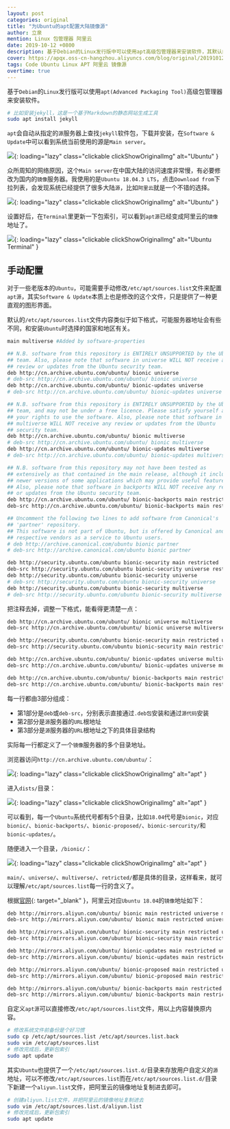 ```yaml
---
layout: post
categories: original
title: "为Ubuntu的apt配置大陆镜像源"
author: 立泉
mention: Linux 包管理器 阿里云
date: 2019-10-12 +0800
description: 基于Debian的Linux发行版中可以使用apt高级包管理器来安装软件，其默认的源在中国大陆的访问速度非常慢，所以有必要修改到最近的镜像源，阿里云提供的镜像是一个不错的选择。
cover: https://apqx.oss-cn-hangzhou.aliyuncs.com/blog/original/20191012/ubuntu_settings_apt_thumb.webp
tags: Code Ubuntu Linux APT 阿里云 镜像源
overtime: true
---
```


基于`Debian`的`Linux`发行版可以使用`apt(Advanced Packaging Tool)`高级包管理器来安装软件。

```sh
# 比如安装jekyll，这是一个基于Markdown的静态网站生成工具
sudo apt install jekyll
```

`apt`会自动从指定的`源`服务器上查找`jekyll`软件包，下载并安装，在`Software & Update`中可以看到系统当前使用的源是`Main server`。

![](https://apqx.oss-cn-hangzhou.aliyuncs.com/blog/original/20191012/ubuntu_settings_apt_thumb.webp){: loading="lazy" class="clickable clickShowOriginalImg" alt="Ubuntu" }

众所周知的网络原因，这个`Main server`在中国大陆的访问速度非常慢，有必要修改为国内的`镜像`服务器。我使用的是`Ubuntu 18.04.3 LTS`，点击`Download from`下拉列表，会发现系统已经提供了很多大陆`源`，比如`阿里云`就是一个不错的选择。

![](https://apqx.oss-cn-hangzhou.aliyuncs.com/blog/original/20191012/ubuntu_settings_apt_source.webp){: loading="lazy" class="clickable clickShowOriginalImg" alt="Ubuntu" }

设置好后，在`Terminal`里更新一下包索引，可以看到`apt源`已经变成阿里云的`镜像`地址了。

![](https://apqx.oss-cn-hangzhou.aliyuncs.com/blog/original/20191012/ubuntu_terminal_apt_update_thumb.webp){: loading="lazy" class="clickable clickShowOriginalImg" alt="Ubuntu Terminal" }

## 手动配置

对于一些老版本的`Ubuntu`，可能需要手动修改`/etc/apt/sources.list`文件来配置`apt源`，其实`Software & Update`本质上也是修改的这个文件，只是提供了一种更直观的图形界面。

默认的`/etc/apt/sources.list`文件内容类似于如下格式，可能服务器地址会有些不同，和安装`Ubuntu`时选择的国家和地区有关。

```sh
main multiverse #Added by software-properties

## N.B. software from this repository is ENTIRELY UNSUPPORTED by the Ubuntu
## team. Also, please note that software in universe WILL NOT receive any
## review or updates from the Ubuntu security team.
deb http://cn.archive.ubuntu.com/ubuntu/ bionic universe
# deb-src http://cn.archive.ubuntu.com/ubuntu/ bionic universe
deb http://cn.archive.ubuntu.com/ubuntu/ bionic-updates universe
# deb-src http://cn.archive.ubuntu.com/ubuntu/ bionic-updates universe

## N.B. software from this repository is ENTIRELY UNSUPPORTED by the Ubuntu 
## team, and may not be under a free licence. Please satisfy yourself as to 
## your rights to use the software. Also, please note that software in 
## multiverse WILL NOT receive any review or updates from the Ubuntu
## security team.
deb http://cn.archive.ubuntu.com/ubuntu/ bionic multiverse
# deb-src http://cn.archive.ubuntu.com/ubuntu/ bionic multiverse
deb http://cn.archive.ubuntu.com/ubuntu/ bionic-updates multiverse
# deb-src http://cn.archive.ubuntu.com/ubuntu/ bionic-updates multiverse

## N.B. software from this repository may not have been tested as
## extensively as that contained in the main release, although it includes
## newer versions of some applications which may provide useful features.
## Also, please note that software in backports WILL NOT receive any review
## or updates from the Ubuntu security team.
deb http://cn.archive.ubuntu.com/ubuntu/ bionic-backports main restricted universe multiverse
deb-src http://cn.archive.ubuntu.com/ubuntu/ bionic-backports main restricted universe multiverse #Added by software-properties

## Uncomment the following two lines to add software from Canonical's
## 'partner' repository.
## This software is not part of Ubuntu, but is offered by Canonical and the
## respective vendors as a service to Ubuntu users.
# deb http://archive.canonical.com/ubuntu bionic partner
# deb-src http://archive.canonical.com/ubuntu bionic partner

deb http://security.ubuntu.com/ubuntu bionic-security main restricted
deb-src http://security.ubuntu.com/ubuntu bionic-security universe restricted main multiverse #Added by software-properties
deb http://security.ubuntu.com/ubuntu bionic-security universe
# deb-src http://security.ubuntu.com/ubuntu bionic-security universe
deb http://security.ubuntu.com/ubuntu bionic-security multiverse
# deb-src http://security.ubuntu.com/ubuntu bionic-security multiverse
```

把注释去掉，调整一下格式，能看得更清楚一点：

```sh
deb http://cn.archive.ubuntu.com/ubuntu/ bionic universe multiverse
deb-src http://cn.archive.ubuntu.com/ubuntu/ bionic universe multiverse

deb http://security.ubuntu.com/ubuntu bionic-security main restricted universe multiverse
deb-src http://security.ubuntu.com/ubuntu bionic-security main restricted universe multiverse 

deb http://cn.archive.ubuntu.com/ubuntu/ bionic-updates universe multiverse
deb-src http://cn.archive.ubuntu.com/ubuntu/ bionic-updates universe multiverse

deb http://cn.archive.ubuntu.com/ubuntu/ bionic-backports main restricted universe multiverse
deb-src http://cn.archive.ubuntu.com/ubuntu/ bionic-backports main restricted universe multiverse
```

每一行都由3部分组成：

* 第1部分是`deb`或`deb-src`，分别表示直接通过`.deb包`安装和通过`源代码`安装
* 第2部分是`源`服务器的`URL`根地址
* 第3部分是`源`服务器的`URL`根地址之下的具体目录结构

实际每一行都定义了一个`镜像`服务器的多个目录地址。

浏览器访问`http://cn.archive.ubuntu.com/ubuntu/`：

![](https://apqx.oss-cn-hangzhou.aliyuncs.com/blog/original/20191012/ubuntu_apt_cnserver_root.jpg){: loading="lazy" class="clickable clickShowOriginalImg" alt="apt" }

进入`dists/`目录：

![](https://apqx.oss-cn-hangzhou.aliyuncs.com/blog/original/20191012/ubuntu_apt_cnserver_dists.jpg){: loading="lazy" class="clickable clickShowOriginalImg" alt="apt" }

可以看到，每一个`Ubuntu`系统代号都有5个目录，比如`18.04`代号是`bionic`，对应`bionic/`、`bionic-backports/`、`bionic-proposed/`、`bionic-sercurity/`和`bionic-updates/`。

随便进入一个目录，`/bionic/`：

![](https://apqx.oss-cn-hangzhou.aliyuncs.com/blog/original/20191012/ubuntu_apt_cnserver_bionic.jpg){: loading="lazy" class="clickable clickShowOriginalImg" alt="apt" }

`main/`、`universe/`、`multiverse/`、`retricted/`都是具体的目录，这样看来，就可以理解`/etc/apt/sources.list`每一行的含义了。

根据[官网](https://developer.aliyun.com/mirror/){: target="_blank" }，阿里云对应`Ubuntu 18.04`的`镜像`地址如下：

```sh
deb http://mirrors.aliyun.com/ubuntu/ bionic main restricted universe multiverse
deb-src http://mirrors.aliyun.com/ubuntu/ bionic main restricted universe multiverse

deb http://mirrors.aliyun.com/ubuntu/ bionic-security main restricted universe multiverse
deb-src http://mirrors.aliyun.com/ubuntu/ bionic-security main restricted universe multiverse

deb http://mirrors.aliyun.com/ubuntu/ bionic-updates main restricted universe multiverse
deb-src http://mirrors.aliyun.com/ubuntu/ bionic-updates main restricted universe multiverse

deb http://mirrors.aliyun.com/ubuntu/ bionic-proposed main restricted universe multiverse
deb-src http://mirrors.aliyun.com/ubuntu/ bionic-proposed main restricted universe multiverse

deb http://mirrors.aliyun.com/ubuntu/ bionic-backports main restricted universe multiverse
deb-src http://mirrors.aliyun.com/ubuntu/ bionic-backports main restricted universe multiverse
```

自定义`apt源`可以直接修改`/etc/apt/sources.list`文件，用以上内容替换原内容。

```sh
# 修改系统文件前备份是个好习惯
sudo cp /etc/apt/sources.list /etc/apt/sources.list.back
sudo vim /etc/apt/sources.list
# 修改完成后，更新包索引
sudo apt update
```

其实`Ubuntu`也提供了一个`/etc/apt/sources.list.d/`目录来存放用户自定义的`源`地址，可以不修改`/etc/apt/sources.list`而在`/etc/apt/sources.list.d/`目录下新建一个`aliyun.list`文件，把阿里云的镜像地址复制进去即可。

```sh
# 创建aliyun.list文件，并把阿里云的镜像地址复制进去
sudo vim /etc/apt/sources.list.d/aliyun.list
# 修改完成后，更新包索引
sudo apt update
```